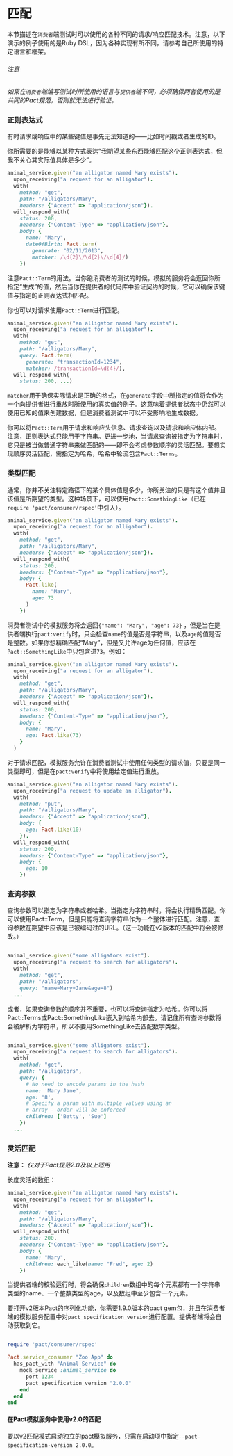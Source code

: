 # 匹配

本节描述在`消费者`端测试时可以使用的各种不同的请求/响应匹配技术。注意，以下演示的例子使用的是Ruby DSL，因为各种实现有所不同，请参考自己所使用的特定语言和框架。

###### 注意

*如果在`消费者`端编写测试时所使用的语言与`提供者`端不同，必须确保两者使用的是共同的Pact规范，否则就无法进行验证。*

### 正则表达式

有时请求或响应中的某些键值是事先无法知道的——比如时间戳或者生成的ID。

你所需要的是能够以某种方式表达“我期望某些东西能够匹配这个正则表达式，但我不关心其实际值具体是多少”。

```ruby
animal_service.given("an alligator named Mary exists").
  upon_receiving("a request for an alligator").
  with(
    method: "get",
    path: "/alligators/Mary",
    headers: {"Accept" => "application/json"}).
  will_respond_with(
    status: 200,
    headers: {"Content-Type" => "application/json"},
    body: {
      name: "Mary",
      dateOfBirth: Pact.term(
        generate: "02/11/2013",
        matcher: /\d{2}\/\d{2}\/\d{4}/)
    })
```

注意`Pact::Term`的用法。当你跑消费者的测试的时候，模拟的服务将会返回你所指定“生成”的值，然后当你在提供者的代码库中验证契约的时候，它可以确保该键值与指定的正则表达式相匹配。

你也可以对请求使用`Pact::Term`进行匹配。

```ruby
animal_service.given("an alligator named Mary exists").
  upon_receiving("a request for an alligator").
  with(
    method: "get",
    path: "/alligators/Mary",
    query: Pact.term(
      generate: "transactionId=1234",
      matcher: /transactionId=\d{4}/),
  will_respond_with(
    status: 200, ...)
```

`matcher`用于确保实际请求是正确的格式，在`generate`字段中所指定的值将会作为一个向提供者进行重放时所使用的真实值的例子。这意味着提供者状态中仍然可以使用已知的值来创建数据，但是消费者测试中可以不受影响地生成数据。

你可以将`Pact::Term`用于请求和响应头信息、请求查询以及请求和响应体内部。注意，正则表达式只能用于字符串。更进一步地，当请求查询被指定为字符串时，它只是被当做普通字符串来做匹配的——即不会考虑参数顺序的灵活匹配。要想实现顺序灵活匹配，需指定为哈希，哈希中轮流包含`Pact::Terms`。

### 类型匹配

通常，你并不关注特定路径下的某个具体值是多少，你所关注的只是有这个值并且该值是所期望的类型。这种场景下，可以使用`Pact::SomethingLike`（已在`require 'pact/consumer/rspec'`中引入）。

```ruby
animal_service.given("an alligator named Mary exists").
  upon_receiving("a request for an alligator").
  with(
    method: "get",
    path: "/alligators/Mary",
    headers: {"Accept" => "application/json"}).
  will_respond_with(
    status: 200,
    headers: {"Content-Type" => "application/json"},
    body: {
      Pact.like(
        name: "Mary",
        age: 73
      )
    })
```

消费者测试中的模拟服务将会返回`{"name": "Mary", "age": 73}` ，但是当在提供者端执行`pact:verify`时，只会检查`name`的值是否是字符串，以及`age`的值是否是整数。如果你想精确匹配“Mary”，但是又允许age为任何值，应该在 `Pact::SomethingLike`中只包含进`73`。例如：

```ruby
animal_service.given("an alligator named Mary exists").
  upon_receiving("a request for an alligator").
  with(
    method: "get",
    path: "/alligators/Mary", 
    headers: {"Accept" => "application/json"}).
  will_respond_with(
    status: 200,
    headers: {"Content-Type" => "application/json"},
    body: {
      name: "Mary",
      age: Pact.like(73)
    }
  )
```

对于请求匹配，模拟服务允许在消费者测试中使用任何类型的请求值，只要是同一类型即可，但是在`pact:verify`中将使用给定值进行重放。

```ruby
animal_service.given("an alligator named Mary exists").
  upon_receiving("a request to update an alligator").
  with(
    method: "put",
    path: "/alligators/Mary",
    headers: {"Accept" => "application/json"},
    body: {
      age: Pact.like(10)
    }).
  will_respond_with(
    status: 200,
    headers: {"Content-Type" => "application/json"},
    body: {
      age: 10
    })
```

### 查询参数

查询参数可以指定为字符串或者哈希。当指定为字符串时，将会执行精确匹配。你可以使用Pact::Term，但是只能将查询字符串作为一个整体进行匹配。注意，查询参数在期望中应该是已被编码过的URL。（这一功能在v2版本的匹配中将会被修改。）

```ruby

animal_service.given("some alligators exist").
  upon_receiving("a request to search for alligators").
  with(
    method: "get",
    path: "/alligators",
    query: "name=Mary+Jane&age=8")
  ...

```

或者，如果查询参数的顺序并不重要，也可以将查询指定为哈希。你可以将Pact::Terms或Pact::SomethingLike嵌入到哈希内部去。请记住所有查询参数将会被解析为字符串，所以不要用SomethingLike去匹配数字类型。

```ruby

animal_service.given("some alligators exist").
  upon_receiving("a request to search for alligators").
  with(
    method: "get",
    path: "/alligators",
    query: {
      # No need to encode params in the hash
      name: 'Mary Jane',
      age: '8',
      # Specify a param with multiple values using an
      # array - order will be enforced
      children: ['Betty', 'Sue']
    })
  ...

```

### 灵活匹配
**注意：** *仅对于Pact规范2.0及以上适用*

长度灵活的数组：

```ruby
animal_service.given("an alligator named Mary exists").
  upon_receiving("a request for an alligator").
  with(
    method: "get",
    path: "/alligators/Mary",
    headers: {"Accept" => "application/json"}).
  will_respond_with(
    status: 200,
    headers: {"Content-Type" => "application/json"},
    body: {
      name: "Mary",
      children: each_like(name: "Fred", age: 2)
    })
```

当提供者端的校验运行时，将会确保`children`数组中的每个元素都有一个字符串类型的name、一个整数类型的age，以及数组中至少包含一个元素。

要打开v2版本Pact的序列化功能，你需要1.9.0版本的pact gem包，并且在消费者端的模拟服务配置中对`pact_specification_version`进行配置。提供者端将会自动获取到它。

```ruby

require 'pact/consumer/rspec'

Pact.service_consumer "Zoo App" do
  has_pact_with "Animal Service" do
    mock_service :animal_service do
      port 1234
      pact_specification_version "2.0.0"
    end
  end
end
```

#### 在Pact模拟服务中使用v2.0的匹配

要以v2匹配模式启动独立的pact模拟服务，只需在启动项中指定`--pact-specification-version 2.0.0`。